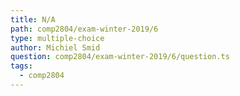 ```yaml
---
title: N/A
path: comp2804/exam-winter-2019/6
type: multiple-choice
author: Michiel Smid
question: comp2804/exam-winter-2019/6/question.ts
tags:
  - comp2804
---
```

